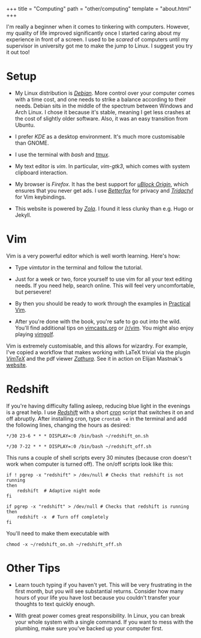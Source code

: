 +++
title = "Computing"
path = "other/computing"
template = "about.html"
+++

I'm really a beginner when it comes to tinkering with computers. However, my quality of life improved significantly once I started caring about my experience in front of a screen. I used to be *scared* of computers until my supervisor in university got me to make the jump to Linux. I suggest you try it out too!

# Setup

* My Linux distribution is [*Debian*](https://www.debian.org/). More control over your computer comes with a time cost, and one needs to strike a balance according to their needs. Debian sits in the middle of the spectrum between Windows and Arch Linux. I chose it because it's stable, meaning I get less crashes at the cost of slightly older software. Also, it was an easy transition from Ubuntu.

* I prefer *KDE* as a desktop environment. It's much more customisable than GNOME.

* I use the terminal with *bash* and [*tmux*](https://tmux.github.io). 

* My text editor is *vim*. In particular, *vim-gtk3*, which comes with system clipboard interaction.

* My browser is *Firefox*. It has the best support for [*uBlock Origin*](https://addons.mozilla.org/en-US/firefox/addon/ublock-origin/), which ensures that you never get ads. I use [*Betterfox*](https://github.com/yokoffing/Betterfox) for privacy and [*Tridactyl*](https://github.com/tridactyl/tridactyl) for Vim keybindings.  

* This website is powered by [*Zola*](https://www.getzola.org/). I found it less clunky than e.g. Hugo or Jekyll. 

# Vim

Vim is a very powerful editor which is well worth learning. Here's how:

* Type *vimtutor* in the terminal and follow the tutorial.

* Just for a week or two, force yourself to use vim for all your text editing needs. If you need help, search online. This will feel very uncomfortable, but persevere!

* By then you should be ready to work through the examples in [Practical Vim](https://pragprog.com/titles/dnvim2/practical-vim-second-edition/).

* After you're done with the book, you're safe to go out into the wild. You'll find additional tips on [vimcasts.org](https://vimcasts.org) or [/r/vim](https://old.reddit.com/r/vim/). You might also enjoy playing [vimgolf](https://www.vimgolf.com/).

Vim is extremely customisable, and this allows for wizardry. For example, I've copied a workflow that makes working with LaTeX trivial via the plugin [*VimTeX*](https://github.com/lervag/vimtex) and the pdf viewer [*Zathura*](https://pwmt.org/projects/zathura/). See it in action on Elijan Mastnak's [website](https://ejmastnak.com/tutorials/vim-latex/intro/).

# Redshift

If you're having difficulty falling asleep, reducing blue light in the evenings is a great help. I use [*Redshift*](https://en.wikipedia.org/wiki/Redshift_(software)) with a short [*cron*](https://en.wikipedia.org/wiki/Cron) script that switches it on and off abruptly. After installing cron, type `crontab -e` in the terminal and add the following lines, changing the hours as desired:
~~~
*/30 23-6 * * * DISPLAY=:0 /bin/bash ~/redshift_on.sh
~~~
~~~
*/30 7-22 * * * DISPLAY=:0 /bin/bash ~/redshift_off.sh
~~~
This runs a couple of shell scripts every 30 minutes (because cron doesn't work when computer is turned off). The on/off scripts look like this:
~~~
if ! pgrep -x "redshift" > /dev/null # Checks that redshift is not running 
then
	redshift  # Adaptive night mode
fi
~~~
~~~
if pgrep -x "redshift" > /dev/null # Checks that redshift is running
then
	redshift -x  # Turn off completely
fi
~~~
You'll need to make them executable with 
~~~
chmod -x ~/redshift_on.sh ~/redshift_off.sh
~~~
# Other Tips

* Learn touch typing if you haven't yet. This will be very frustrating in the first month, but you will see substantial returns. Consider how many hours of your life you have lost because you couldn't transfer your thoughts to text quickly enough.

* With great power comes great responsibility. In Linux, you can break your whole system with a single command. If you want to mess with the plumbing, make sure you've backed up your computer first.
